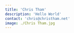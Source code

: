 ```yaml
---
title: 'Chris Tham'
description: 'Hello World'
contact: 'chris@christham.net'
image: ./Chris Tham.jpg
---
```

